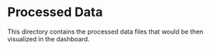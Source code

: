 # Processed Data

This directory contains the processed data files that would be then visualized in the dashboard.